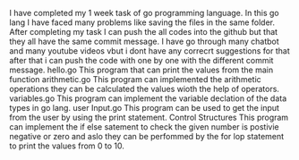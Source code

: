 I have completed my 1 week task of go programming language.
In this go lang I have faced many problems like saving the files in the same folder.
After completing my task I can push the all codes into the github but that they all have the same commit message.
I have go through many chatbot and many youtube videos vbut i dont have any correcrt suggestions for that after that i can push the code with one by one with the different commit message.
hello.go  This program that can print the values from the main function 
arithmetic.go This program can implemented the arithmetic operations they can be calculated the values wioth the help of operators.
variables.go This program can implement the variable declation of the data types in go lang.
user Input.go This program can be used to get the input from the user by using the print statement.
Control Structures This program can implement the if else satement to check the given number is postivie negative or zero and aslo they can be perfommed by the for lop statement
to print the values from 0 to 10.
